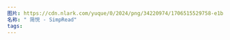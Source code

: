 ```yaml
---
图片: https://cdn.nlark.com/yuque/0/2024/png/34220974/1706515529758-e1bf46c3-d892-4d2a-a297-5dcddd91bde5.png
名称: " 简悦 - SimpRead"
tags:
---
```

